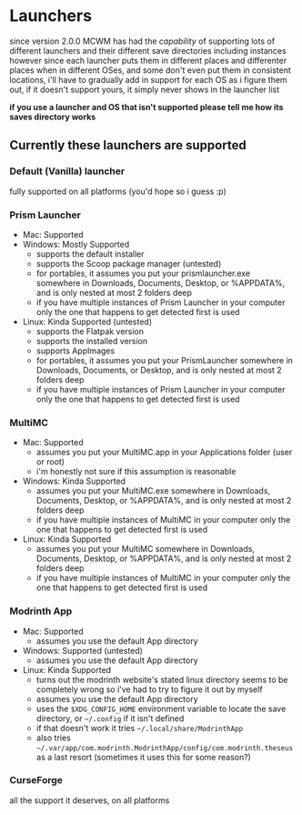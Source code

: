 # Launchers

since version 2.0.0 MCWM has had the *capability* of supporting lots of different launchers and their different save directories including instances  
however since each launcher puts them in different places and differenter places when in different OSes, and some don't even put them in consistent locations, i'll have to gradually add in support for each OS as i figure them out, if it doesn't support yours, it simply never shows in the launcher list

**if you use a launcher and OS that isn't supported please tell me how its saves directory works**

## Currently these launchers are supported

### Default (Vanilla) launcher
fully supported on all platforms (you'd hope so i guess :p)

### Prism Launcher
- Mac: Supported
- Windows: Mostly Supported
    - supports the default installer
    - supports the Scoop package manager (untested)
    - for portables, it assumes you put your prismlauncher.exe somewhere in Downloads, Documents, Desktop, or %APPDATA%, and is only nested at most 2 folders deep
    - if you have multiple instances of Prism Launcher in your computer only the one that happens to get detected first is used
- Linux: Kinda Supported (untested)
    - supports the Flatpak version
    - supports the installed version
    - supports AppImages
    - for portables, it assumes you put your PrismLauncher somewhere in Downloads, Documents, or Desktop, and is only nested at most 2 folders deep
    - if you have multiple instances of Prism Launcher in your computer only the one that happens to get detected first is used

### MultiMC
- Mac: Supported
    - assumes you put your MultiMC.app in your Applications folder (user or root)
    - i'm honestly not sure if this assumption is reasonable
- Windows: Kinda Supported
    - assumes you put your MultiMC.exe somewhere in Downloads, Documents, Desktop, or %APPDATA%, and is only nested at most 2 folders deep
    - if you have multiple instances of MultiMC in your computer only the one that happens to get detected first is used
- Linux: Kinda Supported
    - assumes you put your MultiMC somewhere in Downloads, Documents, Desktop, or %APPDATA%, and is only nested at most 2 folders deep
    - if you have multiple instances of MultiMC in your computer only the one that happens to get detected first is used

### Modrinth App
- Mac: Supported
    - assumes you use the default App directory
- Windows: Supported (untested)
    - assumes you use the default App directory
- Linux: Kinda Supported
    - turns out the modrinth website's stated linux directory seems to be completely wrong so i've had to try to figure it out by myself
    - assumes you use the default App directory
    - uses the `$XDG_CONFIG_HOME` environment variable to locate the save directory, or `~/.config` if it isn't defined
    - if that doesn't work it tries `~/.local/share/ModrinthApp`
    - also tries `~/.var/app/com.modrinth.ModrinthApp/config/com.modrinth.theseus` as a last resort (sometimes it uses this for some reason?)

### CurseForge
all the support it deserves, on all platforms